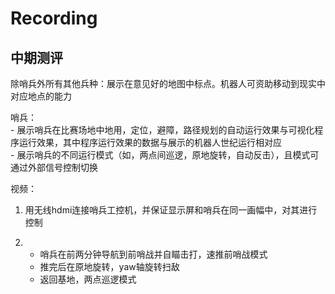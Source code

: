 # Recording

## 中期测评

除哨兵外所有其他兵种：展示在意见好的地图中标点。机器人可资助移动到现实中对应地点的能力

哨兵：  
    - 展示哨兵在比赛场地中地用，定位，避障，路径规划的自动运行效果与可视化程序运行效果，其中程序运行效果的数据与展示的机器人世纪运行相对应  
    - 展示哨兵的不同运行模式（如，两点间巡逻，原地旋转，自动反击），且模式可通过外部信号控制切换

视频：  
1. 用无线hdmi连接哨兵工控机，并保证显示屏和哨兵在同一画幅中，对其进行控制

2. 
    - 哨兵在前两分钟导航到前哨战并自瞄击打，速推前哨战模式
    - 推完后在原地旋转，yaw轴旋转扫敌
    - 返回基地，两点巡逻模式



